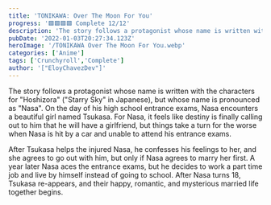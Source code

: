 ```yaml
---
title: 'TONIKAWA: Over The Moon For You'
progress: '🟩🟩🟩🟩 Complete 12/12'
description: 'The story follows a protagonist whose name is written with the characters for "Hoshizora" ("Starry Sky" in Japanese), but whose name is pronounced as "Nasa".'
pubDate: '2022-01-03T20:27:34.123Z'
heroImage: '/TONIKAWA Over The Moon For You.webp'
categories: ['Anime']
tags: ['Crunchyroll','Complete']
author: '["EloyChavezDev"]'
---
```

The story follows a protagonist whose name is written with the characters for "Hoshizora" ("Starry Sky" in Japanese), but whose name is pronounced as "Nasa". On the day of his high school entrance exams, Nasa encounters a beautiful girl named Tsukasa. For Nasa, it feels like destiny is finally calling out to him that he will have a girlfriend, but things take a turn for the worse when Nasa is hit by a car and unable to attend his entrance exams.

After Tsukasa helps the injured Nasa, he confesses his feelings to her, and she agrees to go out with him, but only if Nasa agrees to marry her first. A year later Nasa aces the entrance exams, but he decides to work a part time job and live by himself instead of going to school. After Nasa turns 18, Tsukasa re-appears, and their happy, romantic, and mysterious married life together begins.